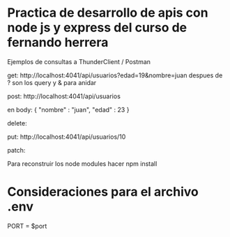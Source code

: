 # Practica de desarrollo de apis con node js y express del curso de fernando herrera


Ejemplos de consultas a ThunderClient / Postman

get: http://localhost:4041/api/usuarios?edad=19&nombre=juan
despues de ? son los query y & para anidar

post: http://localhost:4041/api/usuarios

en body:
{
  "nombre" : "juan",
  "edad" : 23
}

delete:

put: http://localhost:4041/api/usuarios/10 

patch: 


Para reconstruir los node modules hacer npm install


# Consideraciones para el archivo .env
PORT = $port
